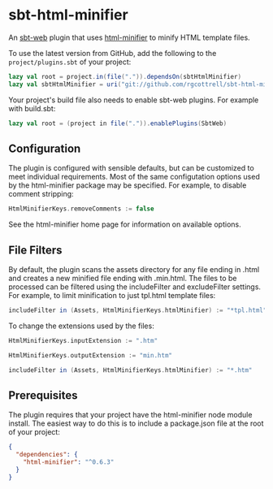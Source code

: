 sbt-html-minifier
=================

An [sbt-web](https://github.com/sbt/sbt-web) plugin that uses [html-minifier](https://github.com/kangax/html-minifier)
to minify HTML template files.

To use the latest version from GitHub, add the following to the `project/plugins.sbt` of your project:

```scala
lazy val root = project.in(file(".")).dependsOn(sbtHtmlMinifier)
lazy val sbtHtmlMinifier = uri("git://github.com/rgcottrell/sbt-html-minifier")
```

Your project's build file also needs to enable sbt-web plugins. For example with build.sbt:

```scala
lazy val root = (project in file(".")).enablePlugins(SbtWeb)
```

## Configuration

The plugin is configured with sensible defaults, but can be customized to meet individual requirements. Most of the
same configutation options used by the html-minifier package may be specified. For example, to disable comment
stripping:

```scala
HtmlMinifierKeys.removeComments := false
```

See the html-minifier home page for information on available options.

## File Filters

By default, the plugin scans the assets directory for any file ending in .html and creates a new minified file ending
with .min.html. The files to be processed can be filtered using the includeFilter and excludeFilter settings.
For example, to limit minification to just tpl.html template files:

```scala
includeFilter in (Assets, HtmlMinifierKeys.htmlMinifier) := "*tpl.html"
```

To change the extensions used by the files:

```scala
HtmlMinifierKeys.inputExtension := ".htm"

HtmlMinifierKeys.outputExtension := "min.htm"

includeFilter in (Assets, HtmlMinifierKeys.htmlMinifier) := "*.htm"
```

## Prerequisites

The plugin requires that your project have the html-minifier node module install. The easiest way to do this is to
include a package.json file at the root of your project:

```json
{
  "dependencies": {
    "html-minifier": "^0.6.3"
  }
}
```
